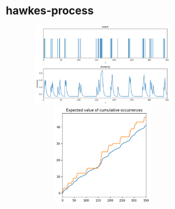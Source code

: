 # hawkes-process


<div align="center">
<img src="img/intensity.png" width="70%">
<img src="img/expected_occurrences.png" width="50%">
</div>


